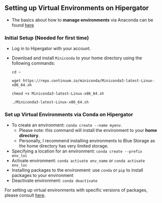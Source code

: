 ## Setting up Virtual Environments on Hipergator
* The basics about how to __manage environments__ via Anaconda can be found [here](https://conda.io/projects/conda/en/latest/user-guide/tasks/manage-environments.html#)

### Initial Setup (Needed for first time)
* Log in to Hipergator with your account.
* Download and install `Miniconda` to your home directory using the following commands:
  
  `cd ~`

  `wget https://repo.continuum.io/miniconda/Miniconda3-latest-Linux-x86_64.sh`

  `chmod +x Miniconda3-latest-Linux-x86_64.sh`

  `./Miniconda3-latest-Linux-x86_64.sh`


### Set up Virtual Environments via Conda on Hipergator
* To create an environment: `conda create --name myenv`.
  * Please note: this command will install the environment to your __home directory__.
  * Personally, I recommend installing environments to Blue Storage as the home directory has very limited storage.
* Specifying a location for an environment: `conda create --prefix env_loc`
* Activate environment: `conda activate env_name` or `conda activate env_loc`
* Installing packages to the environment: use `conda` or `pip` to install packages to your environment
* Deactivate environment: `conda deactivate`

For setting up virtual environments with specific versions of packages, please consult [here](https://conda.io/projects/conda/en/latest/user-guide/tasks/manage-environments.html).
